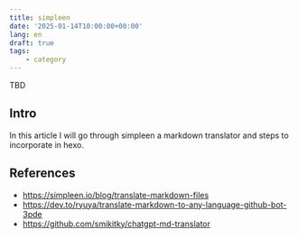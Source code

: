 ```yaml
---
title: simpleen
date: '2025-01-14T10:00:00+00:00'
lang: en
draft: true
tags:
    - category
---
```


TBD

## Intro ##

In this article I will go through simpleen a markdown translator and steps to incorporate in hexo.

## References ##

* <https://simpleen.io/blog/translate-markdown-files>
* <https://dev.to/ryuya/translate-markdown-to-any-language-github-bot-3pde>
* <https://github.com/smikitky/chatgpt-md-translator>
